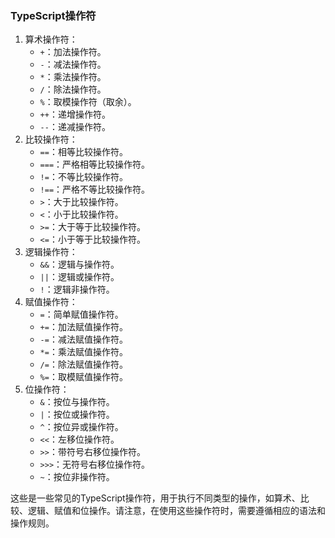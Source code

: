 ### TypeScript操作符

1. 算术操作符：
   - `+`：加法操作符。
   - `-`：减法操作符。
   - `*`：乘法操作符。
   - `/`：除法操作符。
   - `%`：取模操作符（取余）。
   - `++`：递增操作符。
   - `--`：递减操作符。
2. 比较操作符：
   - `==`：相等比较操作符。
   - `===`：严格相等比较操作符。
   - `!=`：不等比较操作符。
   - `!==`：严格不等比较操作符。
   - `>`：大于比较操作符。
   - `<`：小于比较操作符。
   - `>=`：大于等于比较操作符。
   - `<=`：小于等于比较操作符。
3. 逻辑操作符：
   - `&&`：逻辑与操作符。
   - `||`：逻辑或操作符。
   - `!`：逻辑非操作符。
4. 赋值操作符：
   - `=`：简单赋值操作符。
   - `+=`：加法赋值操作符。
   - `-=`：减法赋值操作符。
   - `*=`：乘法赋值操作符。
   - `/=`：除法赋值操作符。
   - `%=`：取模赋值操作符。
5. 位操作符：
   - `&`：按位与操作符。
   - `|`：按位或操作符。
   - `^`：按位异或操作符。
   - `<<`：左移位操作符。
   - `>>`：带符号右移位操作符。
   - `>>>`：无符号右移位操作符。
   - `~`：按位非操作符。

这些是一些常见的TypeScript操作符，用于执行不同类型的操作，如算术、比较、逻辑、赋值和位操作。请注意，在使用这些操作符时，需要遵循相应的语法和操作规则。